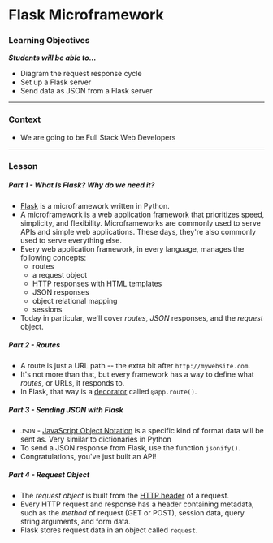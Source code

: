# Flask Microframework

### Learning Objectives
***Students will be able to...***

* Diagram the request response cycle
* Set up a Flask server
* Send data as JSON from a Flask server

---
### Context

* We are going to be Full Stack Web Developers

---

### Lesson

##### Part 1 - What Is Flask? Why do we need it?

* [Flask](http://flask.pocoo.org/) is a microframework written in Python.
* A microframework is a web application framework that prioritizes
speed, simplicity, and flexibility. Microframeworks are commonly used
to serve APIs and simple web applications. These days, they're also
commonly used to serve everything else.
* Every web application framework, in every language, manages the
following concepts:
	* routes
	* a request object
	* HTTP responses with HTML templates
	* JSON responses
	* object relational mapping
	* sessions
* Today in particular, we'll cover *routes*, *JSON* responses, and the
*request* object.

##### Part 2 - Routes

* A route is just a URL path -- the extra bit after `http://mywebsite.com`.
* It's not more than that, but every framework has a way to define what *routes*, or URLs, it responds to.
* In Flask, that way is a [decorator](http://python-3-patterns-idioms-test.readthedocs.io/en/latest/PythonDecorators.html)
called `@app.route()`.

##### Part 3 - Sending JSON with Flask

* `JSON` - [JavaScript Object Notation](https://tools.ietf.org/html/rfc7159) is a specific kind of format data will be sent as. Very similar to dictionaries in Python
* To send a JSON response from Flask, use the function `jsonify()`.
* Congratulations, you've just built an API!

##### Part 4 - Request Object

* The *request object* is built from the [HTTP header](https://tools.ietf.org/html/rfc7230) of a request. 
* Every HTTP request and response has a header containing metadata, such as the
*method* of request (GET or POST), session data, query string
arguments, and form data.
* Flask stores request data in an object called `request`.
